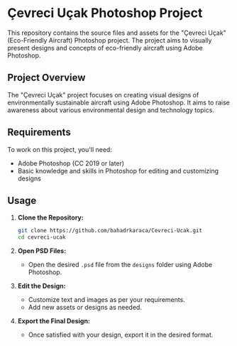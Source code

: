 # Çevreci Uçak Photoshop Project

This repository contains the source files and assets for the "Çevreci Uçak" (Eco-Friendly Aircraft) Photoshop project. The project aims to visually present designs and concepts of eco-friendly aircraft using Adobe Photoshop.

## Project Overview

The "Çevreci Uçak" project focuses on creating visual designs of environmentally sustainable aircraft using Adobe Photoshop. It aims to raise awareness about various environmental design and technology topics.

## Requirements

To work on this project, you'll need:

- Adobe Photoshop (CC 2019 or later)
- Basic knowledge and skills in Photoshop for editing and customizing designs

## Usage

1. **Clone the Repository:**

    ```sh
    git clone https://github.com/bahadrkaraca/Cevreci-Ucak.git
    cd cevreci-ucak
    ```

2. **Open PSD Files:**

    - Open the desired `.psd` file from the `designs` folder using Adobe Photoshop.

3. **Edit the Design:**

    - Customize text and images as per your requirements.
    - Add new assets or designs as needed.

4. **Export the Final Design:**

    - Once satisfied with your design, export it in the desired format.
